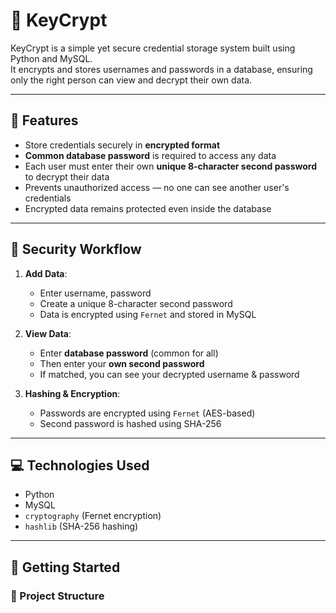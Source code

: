 # 🔐 KeyCrypt

KeyCrypt is a simple yet secure credential storage system built using Python and MySQL.  
It encrypts and stores usernames and passwords in a database, ensuring only the right person can view and decrypt their own data.

---

## 📌 Features

- Store credentials securely in **encrypted format**
- **Common database password** is required to access any data
- Each user must enter their own **unique 8-character second password** to decrypt their data
- Prevents unauthorized access — no one can see another user's credentials
- Encrypted data remains protected even inside the database

---

## 🔐 Security Workflow

1. **Add Data**:
   - Enter username, password
   - Create a unique 8-character second password
   - Data is encrypted using `Fernet` and stored in MySQL

2. **View Data**:
   - Enter **database password** (common for all)
   - Then enter your **own second password**
   - If matched, you can see your decrypted username & password

3. **Hashing & Encryption**:
   - Passwords are encrypted using `Fernet` (AES-based)
   - Second password is hashed using SHA-256

---

## 💻 Technologies Used

- Python
- MySQL
- `cryptography` (Fernet encryption)
- `hashlib` (SHA-256 hashing)

---

## 🚀 Getting Started

### 📂 Project Structure

